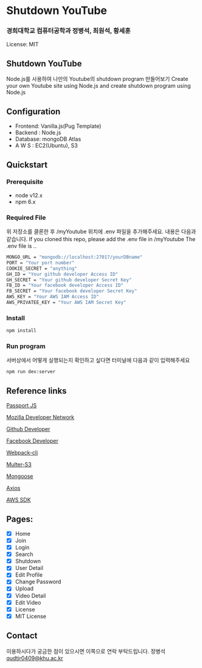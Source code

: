 # Shutdown YouTube

### 경희대학교 컴퓨터공학과 정병석, 최원석, 황세훈

License: MIT

## Shutdown YouTube

Node.js를 사용하여 나만의 Youtube의 shutdown program 만들어보기
Create your own Youtube site using Node.js and create shutdown program using Node.js

## Configuration

- Frontend: Vanilla.js(Pug Template)
- Backend : Node.js
- Database: mongoDB Atlas
- A W S : EC2(Ubuntu), S3

## Quickstart

### Prerequisite

- node v12.x
- npm 6.x

### Required File

위 저장소를 클론한 후 /myYoutube 위치에 .env 파일을 추가해주세요. 내용은 다음과 같습니다.
If you cloned this repo, please add the .env file in /myYoutube
The .env file is ..

```bash
MONGO_URL = "mongodb://localhost:27017/yourDBname"
PORT = "Your port number"
COOKIE_SECRET = "anything"
GH_ID = "Your github developer Access ID"
GH_SECRET = "Your github developer Secret Key"
FB_ID = "Your facebook developer Access ID"
FB_SECRET = "Your facebook developer Secret Key"
AWS_KEY = "Your AWS IAM Access ID"
AWS_PRIVATEE_KEY = "Your AWS IAM Secret Key"
```

### Install

```bash
npm install
```

### Run program

서버상에서 어떻게 실행되는지 확인하고 싶다면 터미널에 다음과 같이 입력해주세요

```bash
npm run dev:server
```

## Reference links

[Passport JS](http://www.passportjs.org/)

[Mozilla Developer Network](https://developer.mozilla.org/en-US/docs/Web)

[Github Developer](https://developer.github.com/program/)

[Facebook Developer](https://developers.facebook.com/)

[Webpack-cli](https://www.npmjs.com/package/webpack-cli)

[Multer-S3](https://www.npmjs.com/package/multer-s3)

[Mongoose](https://mongoosejs.com/)

[Axios](https://www.npmjs.com/package/axios)

[AWS SDK](https://aws.amazon.com/ko/sdk-for-javascript/)

## Pages:

- [x]  Home
- [x]  Join
- [x]  Login
- [x]  Search
- [x]  Shutdown
- [x]  User Detail
- [x]  Edit Profile
- [x]  Change Password
- [x]  Upload
- [x]  Video Detail
- [x]  Edit Video
- [x]  License
- [x]  MIT License

## Contact

이용하시다가 궁금한 점이 있으시면 이쪽으로 연락 부탁드립니다.
정병석 [qudtjr0409@khu.ac.kr](mailto:qudtjr0409@khu.ac.kr)
